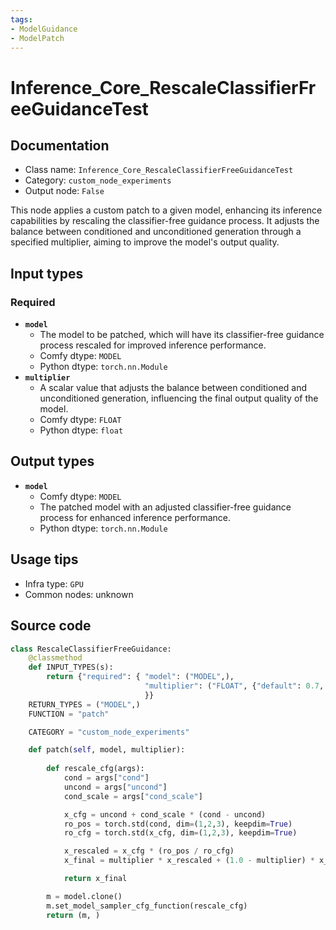 ```yaml
---
tags:
- ModelGuidance
- ModelPatch
---
```


# Inference_Core_RescaleClassifierFreeGuidanceTest
## Documentation
- Class name: `Inference_Core_RescaleClassifierFreeGuidanceTest`
- Category: `custom_node_experiments`
- Output node: `False`

This node applies a custom patch to a given model, enhancing its inference capabilities by rescaling the classifier-free guidance process. It adjusts the balance between conditioned and unconditioned generation through a specified multiplier, aiming to improve the model's output quality.
## Input types
### Required
- **`model`**
    - The model to be patched, which will have its classifier-free guidance process rescaled for improved inference performance.
    - Comfy dtype: `MODEL`
    - Python dtype: `torch.nn.Module`
- **`multiplier`**
    - A scalar value that adjusts the balance between conditioned and unconditioned generation, influencing the final output quality of the model.
    - Comfy dtype: `FLOAT`
    - Python dtype: `float`
## Output types
- **`model`**
    - Comfy dtype: `MODEL`
    - The patched model with an adjusted classifier-free guidance process for enhanced inference performance.
    - Python dtype: `torch.nn.Module`
## Usage tips
- Infra type: `GPU`
- Common nodes: unknown


## Source code
```python
class RescaleClassifierFreeGuidance:
    @classmethod
    def INPUT_TYPES(s):
        return {"required": { "model": ("MODEL",),
                              "multiplier": ("FLOAT", {"default": 0.7, "min": 0.0, "max": 1.0, "step": 0.01}),
                              }}
    RETURN_TYPES = ("MODEL",)
    FUNCTION = "patch"

    CATEGORY = "custom_node_experiments"

    def patch(self, model, multiplier):
        
        def rescale_cfg(args):
            cond = args["cond"]
            uncond = args["uncond"]
            cond_scale = args["cond_scale"]

            x_cfg = uncond + cond_scale * (cond - uncond)
            ro_pos = torch.std(cond, dim=(1,2,3), keepdim=True)
            ro_cfg = torch.std(x_cfg, dim=(1,2,3), keepdim=True)

            x_rescaled = x_cfg * (ro_pos / ro_cfg)
            x_final = multiplier * x_rescaled + (1.0 - multiplier) * x_cfg

            return x_final

        m = model.clone()
        m.set_model_sampler_cfg_function(rescale_cfg)
        return (m, )

```
